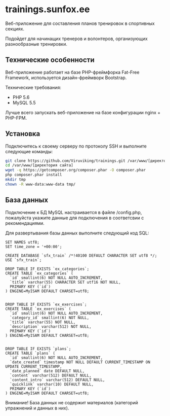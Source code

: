 # trainings.sunfox.ee
Веб-приложение для составления планов тренировок в спортивных секциях.

Подойдет для начинащих тренеров и волонтеров, организующих разнообразные тренировки.

## Технические особенности
Веб-приложение работает на базе PHP-фреймфорка Fat-Free Framework, используется дизайн-фреймворк Bootstrap.

Технические требования:
* PHP 5.6
* MySQL 5.5

Лучше всего запускать веб-приложение на базе конфигурации nginx + PHP-FPM.

## Установка
Подключитесь к своему серверу по протоколу SSH и выполните следующие команды:

```bash
git clone https://github.com/Viruviking/trainings.git /var/www/[директория сайта]
cd /var/www/[директория сайта]
wget -q https://getcomposer.org/composer.phar -O composer.phar 
php composer.phar install
mkdir tmp
chown -R www-data:www-data tmp/
```

## База данных
Подключение к БД MySQL настраивается в файле /config.php, пожалуйста укажите данные для подключения в соответсвии с рекомендациями.

Для развертывания базы данных выполните следующий код SQL:

```mysql
SET NAMES utf8;
SET time_zone = '+00:00';

CREATE DATABASE `sfx_train` /*!40100 DEFAULT CHARACTER SET utf8 */;
USE `sfx_train`;

DROP TABLE IF EXISTS `ex_categories`;
CREATE TABLE `ex_categories` (
  `id` smallint(6) NOT NULL AUTO_INCREMENT,
  `title` varchar(55) CHARACTER SET utf16 NOT NULL,
  PRIMARY KEY (`id`)
) ENGINE=MyISAM DEFAULT CHARSET=utf8;


DROP TABLE IF EXISTS `ex_exercises`;
CREATE TABLE `ex_exercises` (
  `id` smallint(6) NOT NULL AUTO_INCREMENT,
  `category_id` smallint(6) NOT NULL,
  `title` varchar(55) NOT NULL,
  `description` varchar(512) NOT NULL,
  PRIMARY KEY (`id`)
) ENGINE=MyISAM DEFAULT CHARSET=utf8;


DROP TABLE IF EXISTS `plans`;
CREATE TABLE `plans` (
  `id` smallint(6) NOT NULL AUTO_INCREMENT,
  `date_created` timestamp NOT NULL DEFAULT CURRENT_TIMESTAMP ON UPDATE CURRENT_TIMESTAMP,
  `date_planned` date DEFAULT NULL,
  `content` varchar(512) DEFAULT NULL,
  `content_intro` varchar(512) DEFAULT NULL,
  `quicklink` varchar(10) DEFAULT NULL,
  PRIMARY KEY (`id`)
) ENGINE=MyISAM DEFAULT CHARSET=utf8;
```
Внимание! База данных не содержит материалов (категорий упражнений и данных в них).